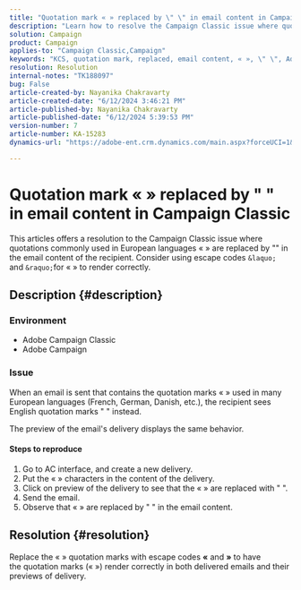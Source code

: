 ```yaml
---
title: "Quotation mark « » replaced by \" \" in email content in Campaign Classic"
description: "Learn how to resolve the Campaign Classic issue where quotations used in an email are displayed incorrectly when it is received."
solution: Campaign
product: Campaign
applies-to: "Campaign Classic,Campaign"
keywords: "KCS, quotation mark, replaced, email content, « », \" \", Adobe Campaign, Adobe Campaign Classic"
resolution: Resolution
internal-notes: "TK188097"
bug: False
article-created-by: Nayanika Chakravarty
article-created-date: "6/12/2024 3:46:21 PM"
article-published-by: Nayanika Chakravarty
article-published-date: "6/12/2024 5:39:53 PM"
version-number: 7
article-number: KA-15283
dynamics-url: "https://adobe-ent.crm.dynamics.com/main.aspx?forceUCI=1&pagetype=entityrecord&etn=knowledgearticle&id=a3f6bee5-d228-ef11-840b-0022480a40c2"

---
```

# Quotation mark « » replaced by " " in email content in Campaign Classic


This articles offers a resolution to the Campaign Classic issue where quotations commonly used in European languages « » are replaced by "" in the email content of the recipient. Consider using escape codes `&laquo;` and `&raquo;`for « » to render correctly.

## Description {#description}


### <b>Environment</b>

- Adobe Campaign Classic
- Adobe Campaign


### <b>Issue</b>

When an email is sent that contains the quotation marks « » used in many European languages (French, German, Danish, etc.), the recipient sees English quotation marks " " instead.

The preview of the email's delivery displays the same behavior.

#### Steps to reproduce

1. Go to AC interface, and create a new delivery.
2. Put the « » characters in the content of the delivery.
3. Click on preview of the delivery to see that the « » are replaced with " ".
4. Send the email.
5. Observe that « » are replaced by " " in the email content.



## Resolution {#resolution}


Replace the « » quotation marks with escape codes <b>&laquo;</b> and <b>&raquo;</b> to have the quotation marks (« ») render correctly in both delivered emails and their previews of delivery.
